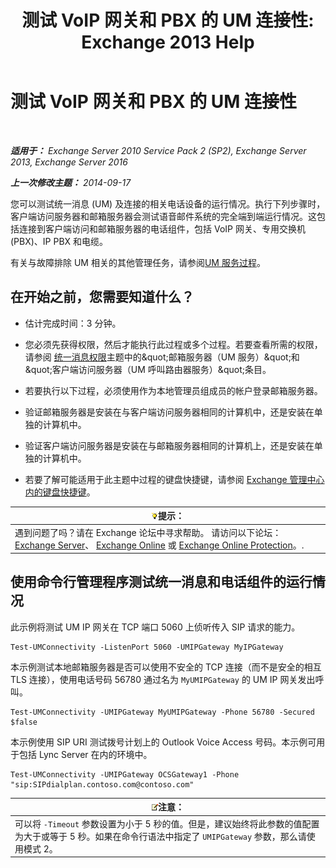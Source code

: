 ﻿---
title: '测试 VoIP 网关和 PBX 的 UM 连接性: Exchange 2013 Help'
TOCTitle: 测试 VoIP 网关和 PBX 的 UM 连接性
ms:assetid: 2aca8631-a99a-4e29-aff0-e462385f03b2
ms:mtpsurl: https://technet.microsoft.com/zh-cn/library/Aa996906(v=EXCHG.150)
ms:contentKeyID: 56271411
ms.date: 05/21/2018
mtps_version: v=EXCHG.150
ms.translationtype: MT
---

# 测试 VoIP 网关和 PBX 的 UM 连接性

 

_**适用于：** Exchange Server 2010 Service Pack 2 (SP2), Exchange Server 2013, Exchange Server 2016_

_**上一次修改主题：** 2014-09-17_

您可以测试统一消息 (UM) 及连接的相关电话设备的运行情况。执行下列步骤时，客户端访问服务器和邮箱服务器会测试语音邮件系统的完全端到端运行情况。这包括连接到客户端访问和邮箱服务器的电话组件，包括 VoIP 网关、专用交换机 (PBX)、IP PBX 和电缆。

有关与故障排除 UM 相关的其他管理任务，请参阅[UM 服务过程](um-services-procedures-exchange-2013-help.md)。

## 在开始之前，您需要知道什么？

  - 估计完成时间：3 分钟。

  - 您必须先获得权限，然后才能执行此过程或多个过程。若要查看所需的权限，请参阅 [统一消息权限](unified-messaging-permissions-exchange-2013-help.md)主题中的\&quot;邮箱服务器（UM 服务）\&quot;和\&quot;客户端访问服务器（UM 呼叫路由器服务）\&quot;条目。

  - 若要执行以下过程，必须使用作为本地管理员组成员的帐户登录邮箱服务器。

  - 验证邮箱服务器是安装在与客户端访问服务器相同的计算机中，还是安装在单独的计算机中。

  - 验证客户端访问服务器是安装在与邮箱服务器相同的计算机上，还是安装在单独的计算机中。

  - 若要了解可能适用于此主题中过程的键盘快捷键，请参阅 [Exchange 管理中心内的键盘快捷键](keyboard-shortcuts-in-the-exchange-admin-center-exchange-online-protection-help.md)。

<table>
<thead>
<tr class="header">
<th><img src="images/Bb124558.tip(EXCHG.150).gif" title="提示" alt="提示" />提示：</th>
</tr>
</thead>
<tbody>
<tr class="odd">
<td>遇到问题了吗？请在 Exchange 论坛中寻求帮助。 请访问以下论坛：<a href="https://go.microsoft.com/fwlink/p/?linkid=60612">Exchange Server</a>、 <a href="https://go.microsoft.com/fwlink/p/?linkid=267542">Exchange Online</a> 或 <a href="https://go.microsoft.com/fwlink/p/?linkid=285351">Exchange Online Protection</a>。.</td>
</tr>
</tbody>
</table>


## 使用命令行管理程序测试统一消息和电话组件的运行情况

此示例将测试 UM IP 网关在 TCP 端口 5060 上侦听传入 SIP 请求的能力。

    Test-UMConnectivity -ListenPort 5060 -UMIPGateway MyIPGateway

本示例测试本地邮箱服务器是否可以使用不安全的 TCP 连接（而不是安全的相互 TLS 连接），使用电话号码 56780 通过名为 `MyUMIPGateway` 的 UM IP 网关发出呼叫。

    Test-UMConnectivity -UMIPGateway MyUMIPGateway -Phone 56780 -Secured $false

本示例使用 SIP URI 测试拨号计划上的 Outlook Voice Access 号码。本示例可用于包括 Lync Server 在内的环境中。

    Test-UMConnectivity -UMIPGateway OCSGateway1 -Phone "sip:SIPdialplan.contoso.com@contoso.com"

<table>
<thead>
<tr class="header">
<th><img src="images/Bb124558.note(EXCHG.150).gif" title="注意" alt="注意" />注意：</th>
</tr>
</thead>
<tbody>
<tr class="odd">
<td>可以将 <code>-Timeout</code> 参数设置为小于 5 秒的值。但是，建议始终将此参数的值配置为大于或等于 5 秒。如果在命令行语法中指定了 <code>­UMIPGateway</code> 参数，那么请使用模式 2。</td>
</tr>
</tbody>
</table>

